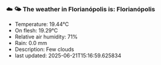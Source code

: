 ### ☁️ 🌤️  The weather in Florianópolis is: Florianópolis

- Temperature: 19.44°C
- On flesh: 19.29°C
- Relative air humidity: 71%
- Rain: 0.0 mm
- Description: Few clouds
- last updated: 2025-06-21T15:16:59.625834
